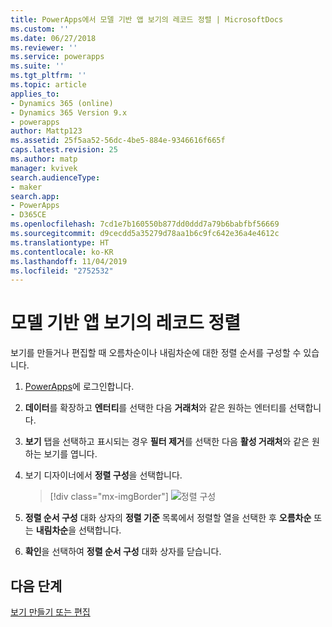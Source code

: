```yaml
---
title: PowerApps에서 모델 기반 앱 보기의 레코드 정렬 | MicrosoftDocs
ms.custom: ''
ms.date: 06/27/2018
ms.reviewer: ''
ms.service: powerapps
ms.suite: ''
ms.tgt_pltfrm: ''
ms.topic: article
applies_to:
- Dynamics 365 (online)
- Dynamics 365 Version 9.x
- powerapps
author: Mattp123
ms.assetid: 25f5aa52-56dc-4be5-884e-9346616f665f
caps.latest.revision: 25
ms.author: matp
manager: kvivek
search.audienceType:
- maker
search.app:
- PowerApps
- D365CE
ms.openlocfilehash: 7cd1e7b160550b877dd0ddd7a79b6babfbf56669
ms.sourcegitcommit: d9cecdd5a35279d78aa1b6c9fc642e36a4e4612c
ms.translationtype: HT
ms.contentlocale: ko-KR
ms.lasthandoff: 11/04/2019
ms.locfileid: "2752532"
---
```

# <a name="sort-records-in-a-model-driven-app-view"></a>모델 기반 앱 보기의 레코드 정렬

 보기를 만들거나 편집할 때 오름차순이나 내림차순에 대한 정렬 순서를 구성할 수 있습니다.   
  
1.  [PowerApps](https://make.powerapps.com/?utm_source=padocs&utm_medium=linkinadoc&utm_campaign=referralsfromdoc)에 로그인합니다.  


2.  **데이터**를 확장하고 **엔터티**를 선택한 다음 **거래처**와 같은 원하는 엔터티를 선택합니다.   
3.  **보기** 탭을 선택하고 표시되는 경우 **필터 제거**를 선택한 다음 **활성 거래처**와 같은 원하는 보기를 엽니다.

4.  보기 디자이너에서 **정렬 구성**을 선택합니다.  

    > [!div class="mx-imgBorder"] 
    > ![정렬 구성](media/configure-sorting.png)
  
5.  **정렬 순서 구성** 대화 상자의 **정렬 기준** 목록에서 정렬할 열을 선택한 후 **오름차순** 또는 **내림차순**을 선택합니다.  
  
6.  **확인**을 선택하여 **정렬 순서 구성** 대화 상자를 닫습니다.  

## <a name="next-steps"></a>다음 단계
[보기 만들기 또는 편집](create-edit-views.md)
